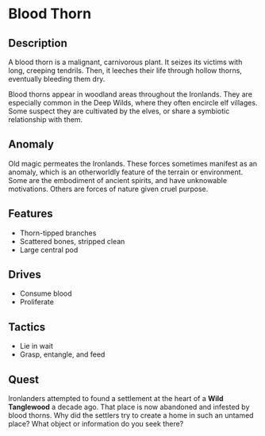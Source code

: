 # Blood Thorn

## Description
A blood thorn is a malignant, carnivorous plant. It seizes its victims with long, creeping tendrils. Then, it leeches their life through hollow thorns, eventually bleeding them dry.

Blood thorns appear in woodland areas throughout the Ironlands. They are especially common in the Deep Wilds, where they often encircle elf villages. Some suspect they are cultivated by the elves, or share a symbiotic relationship with them.

## Anomaly
Old magic permeates the Ironlands. These forces sometimes manifest as an anomaly, which is an otherworldly feature of the terrain or environment. Some are the embodiment of ancient spirits, and have unknowable motivations. Others are forces of nature given cruel purpose.

## Features
 - Thorn-tipped branches
 - Scattered bones, stripped clean
 - Large central pod

## Drives
 - Consume blood
 - Proliferate

## Tactics
 - Lie in wait
 - Grasp, entangle, and feed

## Quest
Ironlanders attempted to found a settlement at the heart of a **Wild Tanglewood** a decade ago. That place is now abandoned and infested by blood thorns. Why did the settlers try to create a home in such an untamed place? What object or information do you seek there?



